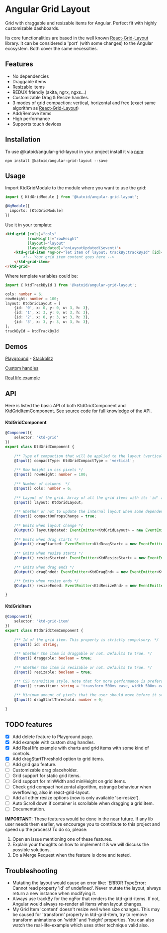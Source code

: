 # Angular Grid Layout
Grid with draggable and resizable items for Angular. Perfect fit with highly customizable dashboards.

Its core functionalities are based in the well known [React-Grid-Layout](https://github.com/STRML/react-grid-layout) library. It can be considered a 'port' (with some changes) to the Angular ecosystem.
Both cover the same necessities.

## Features
- No dependencies
- Draggable items
- Resizable items
- REDUX friendly (akita, ngrx, ngxs...)
- Customizable Drag & Resize handles.
- 3 modes of grid compaction: vertical, horizontal and free (exact same algorithm as [React-Grid-Layout](https://github.com/STRML/react-grid-layout))
- Add/Remove items
- High performance
- Supports touch devices

## Installation

To use @katoid/angular-grid-layout in your project install it via [npm](https://www.npmjs.com/package/@katoid/angular-grid-layout):

```
npm install @katoid/angular-grid-layout --save
```

## Usage
Import KtdGridModule to the module where you want to use the grid:

```ts
import { KtdGridModule } from '@katoid/angular-grid-layout';

@NgModule({
  imports: [KtdGridModule]
})
```

Use it in your template:
```html
<ktd-grid [cols]="cols"
          [rowHeight]="rowHeight"
          [layout]="layout"
          (layoutUpdated)="onLayoutUpdated($event)">
    <ktd-grid-item *ngFor="let item of layout; trackBy:trackById" [id]="item.id">
        <!-- Your grid item content goes here -->
    </ktd-grid-item>
</ktd-grid>
```

Where template variables could be:
```ts
import { ktdTrackById } from '@katoid/angular-grid-layout';

cols: number = 6;
rowHeight: number = 100;
layout: KtdGridLayout = [
    {id: '0', x: 0, y: 0, w: 3, h: 3},
    {id: '1', x: 3, y: 0, w: 3, h: 3},
    {id: '2', x: 0, y: 3, w: 3, h: 3},
    {id: '3', x: 3, y: 3, w: 3, h: 3},
];
trackById = ktdTrackById
```

## Demos
[Playground](https://katoid.github.io/angular-grid-layout/playground) - [Stackblitz](https://stackblitz.com/edit/angular-grid-layout-playground?file=src%2Fapp%2Fplayground%2Fplayground.component.ts)

[Custom handles](https://katoid.github.io/angular-grid-layout/custom-handles)

[Real life example](https://katoid.github.io/angular-grid-layout/real-life-example)

## API

Here is listed the basic API of both KtdGridComponent and KtdGridItemComponent. See source code for full knowledge of the API.

#### KtdGridComponent
```ts
@Component({
    selector: 'ktd-grid'
})
export class KtdGridComponent {
    
    /** Type of compaction that will be applied to the layout (vertical, horizontal or free). Defaults to 'vertical' */
    @Input() compactType: KtdGridCompactType = 'vertical';
    
    /** Row height in css pixels */
    @Input() rowHeight: number = 100;
    
    /** Number of columns  */
    @Input() cols: number = 6;
    
    /** Layout of the grid. Array of all the grid items with its 'id' and position on the grid. */
    @Input() layout: KtdGridLayout;
    
    /** Whether or not to update the internal layout when some dependent property change. */
    @Input() compactOnPropsChange = true;
    
    /** Emits when layout change */
    @Output() layoutUpdated: EventEmitter<KtdGridLayout> = new EventEmitter<KtdGridLayout>();
    
    /** Emits when drag starts */
    @Output() dragStarted: EventEmitter<KtdDragStart> = new EventEmitter<KtdDragStart>();
    
    /** Emits when resize starts */
    @Output() resizeStarted: EventEmitter<KtdResizeStart> = new EventEmitter<KtdResizeStart>();
    
    /** Emits when drag ends */
    @Output() dragEnded: EventEmitter<KtdDragEnd> = new EventEmitter<KtdDragEnd>();
    
    /** Emits when resize ends */
    @Output() resizeEnded: EventEmitter<KtdResizeEnd> = new EventEmitter<KtdResizeEnd>();

}
```

#### KtdGridItem
```ts
@Component({
    selector: 'ktd-grid-item'
})
export class KtdGridItemComponent {
    
    /** Id of the grid item. This property is strictly compulsory. */
    @Input() id: string;
    
    /** Whether the item is draggable or not. Defaults to true. */
    @Input() draggable: boolean = true;
    
    /** Whether the item is resizable or not. Defaults to true. */
    @Input() resizable: boolean = true;

    /** CSS transition style. Note that for more performance is preferable only make transition on transform property. */
    @Input() transition: string = 'transform 500ms ease, width 500ms ease, height 500ms ease';
    
    /** Minimum amount of pixels that the user should move before it starts the drag sequence. */
    @Input() dragStartThreshold: number = 0;
    
}
```


## TODO features

- [x] Add delete feature to Playground page.
- [x] Add example with custom drag handles.
- [x] Add Real life example with charts and grid items with some kind of controls.
- [x] Add dragStartThreshold option to grid items.
- [ ] Add grid gap feature.
- [ ] Customizable drag placeholder.
- [ ] Grid support for static grid items.
- [ ] Grid support for minWidth and minHeight on grid items.
- [ ] Check grid compact horizontal algorithm, estrange behaviour when overflowing, also in react-grid-layout.
- [ ] Add all other resize options (now is only available 'se-resize').
- [ ] Auto Scroll down if container is scrollable when dragging a grid item.
- [ ] Documentation.

**IMPORTANT**: These features would be done in the near future. If any lib user needs them earlier, we encourage you to contribute to this project and speed up the process! To do so, please: 

1. Open an issue mentioning one of these features.
2. Explain your thoughts on how to implement it & we will discuss the possible solutions.
3. Do a Merge Request when the feature is done and tested.




## Troubleshooting
- Mutating the layout would cause an error like: 'ERROR TypeError: Cannot read property 'id' of undefined'. Never mutate the layout, always return a new instance when modifying it.
- Always use trackBy for the ngFor that renders the ktd-grid-items. If not, Angular would always re-render all items when layout changes.
- My Grid Item 'content' doesn't resize well when size changes. This may be caused for 'transform' property in ktd-grid-item, try to remove transform animations on 'width' and 'height' properties. You can also watch the real-life-example which uses other technique valid also.
